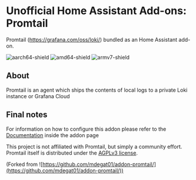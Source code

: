 # Unofficial Home Assistant Add-ons: Promtail

Promtail (<https://grafana.com/oss/loki/>) bundled as an Home Assistant add-on.

![aarch64-shield](https://img.shields.io/badge/aarch64-yes-green)
![amd64-shield](https://img.shields.io/badge/amd64-yes-green)
![armv7-shield](https://img.shields.io/badge/armv7-yes-green)

## About

Promtail is an agent which ships the contents of local logs to a private Loki
instance or Grafana Cloud

## Final notes

For information on how to configure this addon please refer to the
[Documentation](DOCS.md) inside the addon page

This project is not affiliated with Promtail, but simply a community effort.
Promtail itself is distributed under the
[AGPLv3 license](https://www.gnu.org/licenses/agpl-3.0.de.html).

(Forked from
![https://github.com/mdegat01/addon-promtail/](https://github.com/mdegat01/addon-promtail/))
